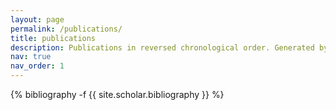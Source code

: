 ```yaml
---
layout: page
permalink: /publications/
title: publications
description: Publications in reversed chronological order. Generated by jekyll-scholar.
nav: true
nav_order: 1
---
```

<!-- _pages/publications.md -->
<div class="publications">

{% bibliography -f {{ site.scholar.bibliography }} %}

</div>
